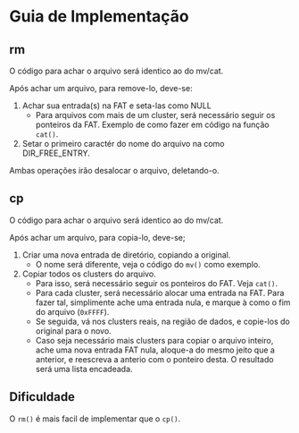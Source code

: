 # Guia de Implementação

## rm

O código para achar o arquivo será identico ao do mv/cat.

Após achar um arquivo, para remove-lo, deve-se:

1. Achar sua entrada(s) na FAT e seta-las como NULL
    * Para arquivos com mais de um cluster, será necessário seguir os ponteiros da FAT. Exemplo de como fazer em código na função `cat()`.
2. Setar o primeiro caractér do nome do arquivo na como DIR\_FREE\_ENTRY.

Ambas operações irão desalocar o arquivo, deletando-o.

## cp

O código para achar o arquivo será identico ao do mv/cat.

Após achar um arquivo, para copia-lo, deve-se;

1. Criar uma nova entrada de diretório, copiando a original.
    * O nome será diferente, veja o código do `mv()` como exemplo.
2. Copiar todos os clusters do arquivo.
    * Para isso, será necessário seguir os ponteiros do FAT. Veja `cat()`.
    * Para cada cluster, será necessário alocar uma entrada na FAT. Para fazer tal, simplimente ache uma entrada nula, e marque à como o fim do arquivo (`0xFFFF`).
    * Se seguida, vá nos clusters reais, na região de dados, e copie-los do original para o novo.
    * Caso seja necessário mais clusters para copiar o arquivo inteiro, ache uma nova entrada FAT nula, aloque-a do mesmo jeito que a anterior, e reescreva a anterio com o ponteiro desta. O resultado será uma lista encadeada.

## Dificuldade

O `rm()` é mais facil de implementar que o `cp()`.
